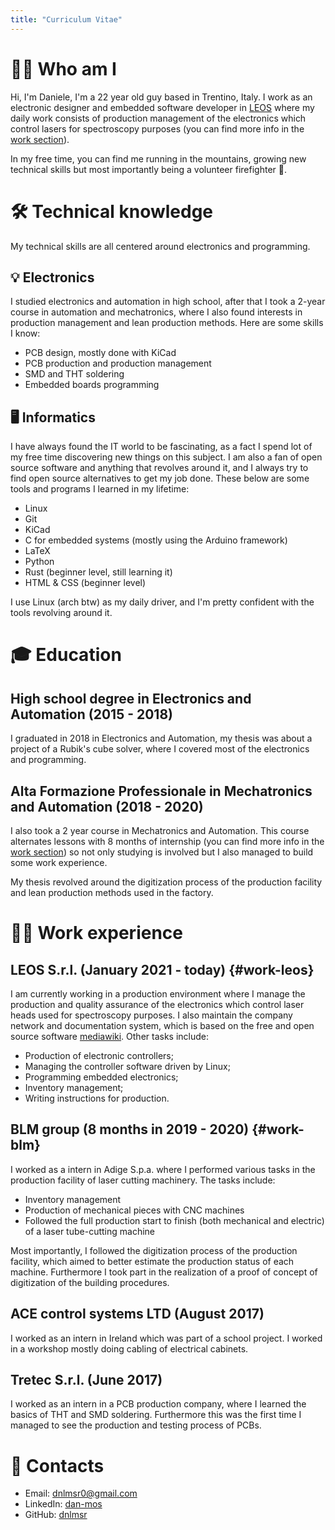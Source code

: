 ```yaml
---
title: "Curriculum Vitae"
---
```

🙋‍♂️ Who am I
=============

Hi, I'm Daniele, I'm a 22 year old guy based in Trentino, Italy. I
work as an electronic designer and embedded software developer in
[LEOS](http://www.leos-instruments.com) where my daily work consists of
production management of the electronics which control lasers for
spectroscopy purposes (you can find more info in the [work
section](#work-leos)).

In my free time, you can find me running in the mountains, growing new
technical skills but most importantly being a volunteer firefighter 🚒.

🛠️ Technical knowledge
======================

My technical skills are all centered around electronics and programming.

💡 Electronics
-------------

I studied electronics and automation in high school, after that I took a
2-year course in automation and mechatronics, where I also found
interests in production management and lean production methods. Here are
some skills I know:

-   PCB design, mostly done with KiCad
-   PCB production and production management
-   SMD and THT soldering
-   Embedded boards programming

🖥️ Informatics
--------------

I have always found the IT world to be fascinating, as a fact I spend lot of my
free time discovering new things on this subject. I am also a fan of open source
software and anything that revolves around it, and I always try to find open
source alternatives to get my job done. These below are some tools and programs
I learned in my lifetime:

- Linux
- Git
- KiCad
- C for embedded systems (mostly using the Arduino framework)
- LaTeX
- Python
- Rust (beginner level, still learning it)
- HTML & CSS (beginner level)

I use Linux (arch btw) as my daily driver, and I'm pretty confident with the
tools revolving around it.

🎓 Education
===========

High school degree in Electronics and Automation (2015 - 2018)
--------------------------------------------------------------

I graduated in 2018 in Electronics and Automation, my thesis was about a
project of a Rubik's cube solver, where I covered most of the
electronics and programming.

Alta Formazione Professionale in Mechatronics and Automation (2018 - 2020)
--------------------------------------------------------------------------

I also took a 2 year course in Mechatronics and Automation. This course
alternates lessons with 8 months of internship (you can find more info
in the [work section](#work-blm)) so not only studying is involved but I
also managed to build some work experience.

My thesis revolved around the digitization process of the production
facility and lean production methods used in the factory.

👨‍💻 Work experience
===================

LEOS S.r.l. (January 2021 - today) {#work-leos}
-------------------------------------------------

I am currently working in a production environment where I manage the production
and quality assurance of the electronics which control laser heads used for
spectroscopy purposes. I also maintain the company network and documentation system, which
is based on the free and open source software
[mediawiki](https://www.mediawiki.org/wiki/MediaWiki).
Other tasks include:
- Production of electronic controllers;
- Managing the controller software driven by Linux;
- Programming embedded electronics;
- Inventory management;
- Writing instructions for production.

BLM group (8 months in 2019 - 2020) {#work-blm}
-------------------------------------------------

I worked as a intern in Adige S.p.a. where I performed various tasks in
the production facility of laser cutting machinery. The tasks include:

-   Inventory management
-   Production of mechanical pieces with CNC machines
-   Followed the full production start to finish (both mechanical and
    electric) of a laser tube-cutting machine

Most importantly, I followed the digitization process of the production
facility, which aimed to better estimate the production status of each
machine. Furthermore I took part in the realization of a proof of
concept of digitization of the building procedures.

ACE control systems LTD (August 2017)
-------------------------------------

I worked as an intern in Ireland which was part of a school project. I
worked in a workshop mostly doing cabling of electrical cabinets.

Tretec S.r.l. (June 2017)
-------------------------

I worked as an intern in a PCB production company, where I learned the
basics of THT and SMD soldering. Furthermore this was the first time I
managed to see the production and testing process of PCBs.

📧 Contacts
==========

-   Email: <dnlmsr0@gmail.com>
-   LinkedIn: [dan-mos](https://www.linkedin.com/in/dan-mos)
-   GitHub: [dnlmsr](https://github.com/dnlmsr)
